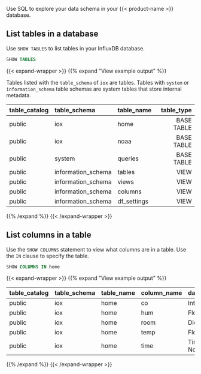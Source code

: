 
Use SQL to explore your data schema in your {{< product-name >}} database.

## List tables in a database

Use `SHOW TABLES` to list tables in your InfluxDB database.

```sql
SHOW TABLES
```

{{< expand-wrapper >}}
{{% expand "View example output" %}}

Tables listed with the `table_schema` of `iox` are tables.
Tables with `system` or `information_schema` table schemas are system tables
that store internal metadata.

| table_catalog | table_schema       | table_name  | table_type |
| :------------ | :----------------- | :---------- | ---------: |
| public        | iox                | home        | BASE TABLE |
| public        | iox                | noaa        | BASE TABLE |
| public        | system             | queries     | BASE TABLE |
| public        | information_schema | tables      |       VIEW |
| public        | information_schema | views       |       VIEW |
| public        | information_schema | columns     |       VIEW |
| public        | information_schema | df_settings |       VIEW |

{{% /expand %}}
{{< /expand-wrapper >}}

## List columns in a table

Use the `SHOW COLUMNS` statement to view what columns are in a table.
Use the `IN` clause to specify the table.

```sql
SHOW COLUMNS IN home
```

{{< expand-wrapper >}}
{{% expand "View example output" %}}

| table_catalog | table_schema | table_name | column_name | data_type                   | is_nullable |
| :------------ | :----------- | :--------- | :---------- | :-------------------------- | ----------: |
| public        | iox          | home       | co          | Int64                       |         YES |
| public        | iox          | home       | hum         | Float64                     |         YES |
| public        | iox          | home       | room        | Dictionary(Int32, Utf8)     |         YES |
| public        | iox          | home       | temp        | Float64                     |         YES |
| public        | iox          | home       | time        | Timestamp(Nanosecond, None) |          NO |

{{% /expand %}}
{{< /expand-wrapper >}}
